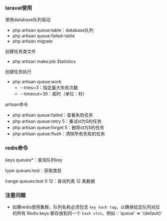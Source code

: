 ### laraval使用

使用database队列驱动

- php artisan queue:table：database队列
- php artisan queue:failed-table
- php artisan migrate

创建任务类文件

- php artisan make:job Statistics

创建任务执行

- php artisan queue:work 
  - --tries=3：指定最大失败次数
  - --timeout=30：超时（单位：秒）

artisan命令

- php artisan queue:failed：查看失败任务
- php artisan queue:retry 5：重试id为5的任务
- php artisan queue:forget 5：删除id为5的任务
- php artisan queue:flush：清除所有失败的任务

### redis命令

keys queues*：查询队列key

type queues:test：获取类型

lrange queues:test 0 12：查询列表 12 条数据

### 注意问题

- 如果redis使用集群，队列名称必须包含 `key hash tag`，以确保给定队列对应的所有 Redis keys 都存放到同一个 `hash slot`。例如：'queue' => '{default}'

